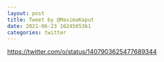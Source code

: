 ```yaml
--- 
layout: post 
title: Tweet by @MaximaKaput 
date: 2021-06-23 1624505361 
categories: twitter 
--- 
```

https://twitter.com/o/status/1407903625477689344